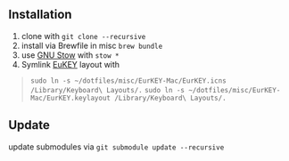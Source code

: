 ## Installation
1. clone with `git clone --recursive`
2. install via Brewfile in misc `brew bundle`
3. use [GNU Stow](https://www.gnu.org/software/stow/) with `stow *`
4. Symlink [EuKEY](https://eurkey.steffen.bruentjen.eu/layout.html?lang=en) layout with 
> `sudo ln -s ~/dotfiles/misc/EurKEY-Mac/EurKEY.icns /Library/Keyboard\ Layouts/.`
> `sudo ln -s ~/dotfiles/misc/EurKEY-Mac/EurKEY.keylayout /Library/Keyboard\ Layouts/.`

## Update
update submodules via `git submodule update --recursive`
